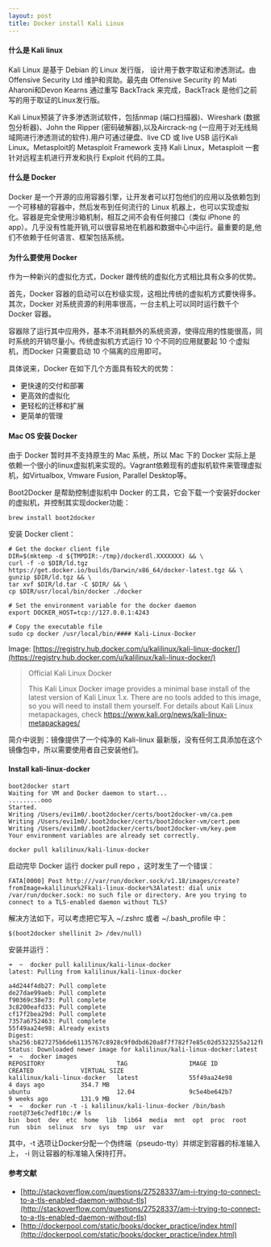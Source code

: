 ```yaml
---
layout: post
title: Docker install Kali Linux
---
```

#### 什么是 Kali linux

Kali Linux 是基于 Debian 的 Linux 发行版， 设计用于数字取证和渗透测试。由 Offensive Security Ltd 维护和资助。最先由 Offensive Security 的 Mati Aharoni和Devon Kearns 通过重写 BackTrack 来完成，BackTrack 是他们之前写的用于取证的Linux发行版。

Kali Linux预装了许多渗透测试软件，包括nmap (端口扫描器)、Wireshark (数据包分析器)、John the Ripper (密码破解器),以及Aircrack-ng (一应用于对无线局域网进行渗透测试的软件).用户可通过硬盘、live CD 或 live USB 运行Kali Linux。Metasploit的 Metasploit Framework 支持 Kali Linux，Metasploit 一套针对远程主机进行开发和执行 Exploit 代码的工具。

#### 什么是 Docker

Docker 是一个开源的应用容器引擎，让开发者可以打包他们的应用以及依赖包到一个可移植的容器中，然后发布到任何流行的 Linux 机器上，也可以实现虚拟化。容器是完全使用沙箱机制，相互之间不会有任何接口（类似 iPhone 的 app）。几乎没有性能开销,可以很容易地在机器和数据中心中运行。最重要的是,他们不依赖于任何语言、框架包括系统。

#### 为什么要使用 Docker

作为一种新兴的虚拟化方式，Docker 跟传统的虚拟化方式相比具有众多的优势。

首先，Docker 容器的启动可以在秒级实现，这相比传统的虚拟机方式要快得多。 其次，Docker 对系统资源的利用率很高，一台主机上可以同时运行数千个 Docker 容器。

容器除了运行其中应用外，基本不消耗额外的系统资源，使得应用的性能很高，同时系统的开销尽量小。传统虚拟机方式运行 10 个不同的应用就要起 10 个虚拟机，而Docker 只需要启动 10 个隔离的应用即可。

具体说来，Docker 在如下几个方面具有较大的优势：

- 更快速的交付和部署
- 更高效的虚拟化
- 更轻松的迁移和扩展
- 更简单的管理

#### Mac OS 安装 Docker

由于 Docker 暂时并不支持原生的 Mac 系统，所以 Mac 下的 Docker 实际上是依赖一个很小的linux虚拟机来实现的。Vagrant依赖现有的虚拟机软件来管理虚拟机，如Virtualbox, Vmware Fusion, Parallel Desktop等。

Boot2Docker 是帮助控制虚拟机中 Docker 的工具，它会下载一个安装好docker的虚拟机，并控制其实现docker功能：

	brew install boot2docker

安装 Docker client：

    # Get the docker client file
    DIR=$(mktemp -d ${TMPDIR:-/tmp}/dockerdl.XXXXXXX) && \
    curl -f -o $DIR/ld.tgz https://get.docker.io/builds/Darwin/x86_64/docker-latest.tgz && \
    gunzip $DIR/ld.tgz && \
    tar xvf $DIR/ld.tar -C $DIR/ && \
    cp $DIR/usr/local/bin/docker ./docker

    # Set the environment variable for the docker daemon
    export DOCKER_HOST=tcp://127.0.0.1:4243

    # Copy the executable file
    sudo cp docker /usr/local/bin/#### Kali-Linux-Docker

Image: [https://registry.hub.docker.com/u/kalilinux/kali-linux-docker/](https://registry.hub.docker.com/u/kalilinux/kali-linux-docker/)

> Official Kali Linux Docker
>
> This Kali Linux Docker image provides a minimal base install of the latest version of Kali Linux 1.x. There are no tools added to this image, so you will need to install them yourself. For details about Kali Linux metapackages, check https://www.kali.org/news/kali-linux-metapackages/

简介中说到：镜像提供了一个纯净的 Kali-linux 最新版，没有任何工具添加在这个镜像包中，所以需要使用者自己安装他们。

#### Install kali-linux-docker

    boot2docker start
    Waiting for VM and Docker daemon to start...
    .........ooo
    Started.
    Writing /Users/evi1m0/.boot2docker/certs/boot2docker-vm/ca.pem
    Writing /Users/evi1m0/.boot2docker/certs/boot2docker-vm/cert.pem
    Writing /Users/evi1m0/.boot2docker/certs/boot2docker-vm/key.pem
    Your environment variables are already set correctly.
    
    docker pull kalilinux/kali-linux-docker
    
启动完毕 Docker 运行 docker pull repo ，这时发生了一个错误：

    FATA[0000] Post http:///var/run/docker.sock/v1.18/images/create?fromImage=kalilinux%2Fkali-linux-docker%3Alatest: dial unix /var/run/docker.sock: no such file or directory. Are you trying to connect to a TLS-enabled daemon without TLS?
    
解决方法如下，可以考虑把它写入 ~/.zshrc 或者 ~/.bash_profile 中：

    $(boot2docker shellinit 2> /dev/null)
    
安装并运行：

    ➜  ~  docker pull kalilinux/kali-linux-docker
    latest: Pulling from kalilinux/kali-linux-docker

    a4d244f4db27: Pull complete
    de27dae99aeb: Pull complete
    f90369c38e73: Pull complete
    3c8200eafd33: Pull complete
    cf17f2bea29d: Pull complete
    7357a6752463: Pull complete
    55f49aa24e98: Already exists
    Digest: sha256:b827275b6de61135767c8928c9f0dbd620a8f7f782f7e85c02d5323255a212fb
    Status: Downloaded newer image for kalilinux/kali-linux-docker:latest
    ➜  ~  docker images
    REPOSITORY                    TAG                 IMAGE ID            CREATED             VIRTUAL SIZE
    kalilinux/kali-linux-docker   latest              55f49aa24e98        4 days ago          354.7 MB
    ubuntu                        12.04               9c5e4be642b7        9 weeks ago         131.9 MB
    ➜  ~  docker run -t -i kalilinux/kali-linux-docker /bin/bash
    root@73e6c7edf10c:/# ls
    bin  boot  dev  etc  home  lib  lib64  media  mnt  opt  proc  root  run  sbin  selinux  srv  sys  tmp  usr  var
    
其中，-t 选项让Docker分配一个伪终端（pseudo-tty）并绑定到容器的标准输入上， -i 则让容器的标准输入保持打开。

#### 参考文献

- [http://stackoverflow.com/questions/27528337/am-i-trying-to-connect-to-a-tls-enabled-daemon-without-tls](http://stackoverflow.com/questions/27528337/am-i-trying-to-connect-to-a-tls-enabled-daemon-without-tls)
- [http://dockerpool.com/static/books/docker_practice/index.html](http://dockerpool.com/static/books/docker_practice/index.html)